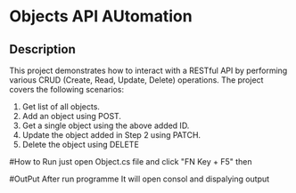 # Objects API AUtomation 

## Description

This project demonstrates how to interact with a RESTful API by performing various CRUD (Create, Read, Update, Delete) operations. The project covers the following scenarios:

1. Get list of all objects.
2. Add an object using POST.
3. Get a single object using the above added ID.
4. Update the object added in Step 2 using PATCH.
5. Delete the object using DELETE

#How to Run
just open Object.cs file and click  "FN Key + F5" then 

#OutPut
After run programme It will open consol and dispalying output 
